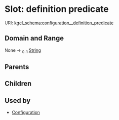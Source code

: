 
# Slot: definition predicate




URI: [kgcl_schema:configuration__definition_predicate](https://w3id.org/kgcl-schema/configuration__definition_predicate)


## Domain and Range

None &#8594;  <sub>0..1</sub> [String](types/String.md)

## Parents


## Children


## Used by

 * [Configuration](Configuration.md)
